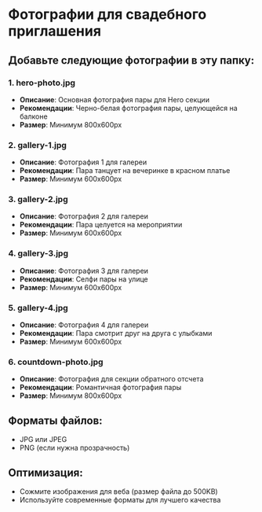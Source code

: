 # Фотографии для свадебного приглашения

## Добавьте следующие фотографии в эту папку:

### 1. hero-photo.jpg
- **Описание**: Основная фотография пары для Hero секции
- **Рекомендации**: Черно-белая фотография пары, целующейся на балконе
- **Размер**: Минимум 800x600px

### 2. gallery-1.jpg
- **Описание**: Фотография 1 для галереи
- **Рекомендации**: Пара танцует на вечеринке в красном платье
- **Размер**: Минимум 600x600px

### 3. gallery-2.jpg
- **Описание**: Фотография 2 для галереи
- **Рекомендации**: Пара целуется на мероприятии
- **Размер**: Минимум 600x600px

### 4. gallery-3.jpg
- **Описание**: Фотография 3 для галереи
- **Рекомендации**: Селфи пары на улице
- **Размер**: Минимум 600x600px

### 5. gallery-4.jpg
- **Описание**: Фотография 4 для галереи
- **Рекомендации**: Пара смотрит друг на друга с улыбками
- **Размер**: Минимум 600x600px

### 6. countdown-photo.jpg
- **Описание**: Фотография для секции обратного отсчета
- **Рекомендации**: Романтичная фотография пары
- **Размер**: Минимум 800x600px

## Форматы файлов:
- JPG или JPEG
- PNG (если нужна прозрачность)

## Оптимизация:
- Сожмите изображения для веба (размер файла до 500KB)
- Используйте современные форматы для лучшего качества 